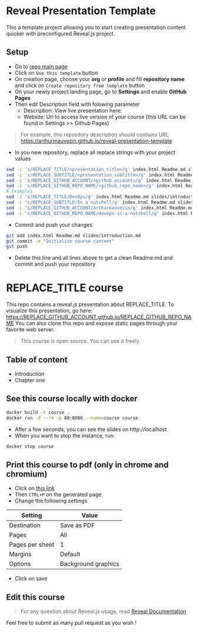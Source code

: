 # Reveal Presentation Template

This a template project allowing you to start creating presentation content quicker with preconfigured Reveal.js project. 

## Setup
* Go to [repo main page](https://github.com/arthurmauvezin/reveal-presentation-template)
* Click on `Use this template` button 
* On creation page, choose your **org** or **profile** and fill **repository name** and click on `Create repository from template` button
* On your newly project landing page, go to **Settings** and enable **GitHub Pages**
* Then edit Description field with folowing parameter
  * Description: View live presentation here:
  * Website: Url to access live version of your course (this URL can be found in Settings >> Github Pages)
> For example, this repository description should contains URL https://arthurmauvezin.github.io/reveal-presentation-template
* In you new repository, replace all replace strings with your project values
```bash
sed -i 's/REPLACE_TITLE/<presentation_title>/g' index.html Readme.md slides/introduction.md
sed -i 's/REPLACE_SUBTITLE/<presentation_subtitle>/g' index.html Readme.md slides/introduction.md
sed -i 's/REPLACE_GITHUB_ACCOUNT/<github_account>/g' index.html Readme.md slides/introduction.md
sed -i 's/REPLACE_GITHUB_REPO_NAME/<github_repo_name>/g' index.html Readme.md slides/introduction.md
# Examples
sed -i 's/REPLACE_TITLE/DevOps/g' index.html Readme.md slides/introduction.md
sed -i 's/REPLACE_SUBTITLE/In a nutshell/g' index.html Readme.md slides/introduction.md
sed -i 's/REPLACE_GITHUB_ACCOUNT/arthurmauvezin/g' index.html Readme.md slides/introduction.md
sed -i 's/REPLACE_GITHUB_REPO_NAME/devops-in-a-nutshell/g' index.html Readme.md slides/introduction.md
```
* Commit and push your changes
```bash
git add index.html Readme.md slides/introduction.md
git commit -m "Initialize course content"
git push
```
* Delete this line and all lines above to get a clean Readme.md and commit and push your repository

# REPLACE_TITLE course

This repo contains a reveal.js presentation about REPLACE_TITLE.
To visualize this presentation, go here: https://REPLACE_GITHUB_ACCOUNT.github.io/REPLACE_GITHUB_REPO_NAME
You can also clone this repo and expose static pages through your favorite web server.

> This course is open source. You can use it freely.

## Table of content

* Introduction
* Chapter one

## See this course locally with docker
```bash
docker build -t course .
docker run -d --rm -p 80:8080 --name=course course
```
* After a few seconds, you can see the slides on http://localhost
* When you want to stop the instance, run:
```bash
docker stop course
```

## Print this course to pdf (only in chrome and chromium)
* Click on [this link](https://REPLACE_GITHUB_ACCOUNT.github.io/REPLACE_GITHUB_REPO_NAME/?print-pdf&pdfSeparateFragments=false)
* Then `CTRL+P` on the generated page
* Change the following settings

Setting | Value
--- | ---
Destination | Save as PDF
Pages | All
Pages per sheet | 1
Margins | Default
Options | Background graphics

* Click on save

## Edit this course
> For any question about Reveal.js usage, read [Reveal Documentation](reveal-documentation.md)

Feel free to submit as many pull request as you wish !

